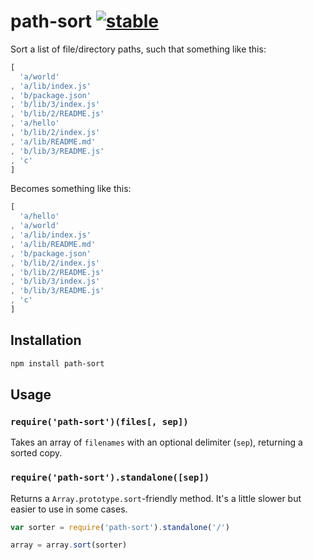 # path-sort [![stable](http://hughsk.github.io/stability-badges/dist/stable.svg)](http://github.com/hughsk/stability-badges) #

Sort a list of file/directory paths, such that something like this:

``` javascript
[
  'a/world'
, 'a/lib/index.js'
, 'b/package.json'
, 'b/lib/3/index.js'
, 'b/lib/2/README.js'
, 'a/hello'
, 'b/lib/2/index.js'
, 'a/lib/README.md'
, 'b/lib/3/README.js'
, 'c'
]
```

Becomes something like this:

``` javascript
[
  'a/hello'
, 'a/world'
, 'a/lib/index.js'
, 'a/lib/README.md'
, 'b/package.json'
, 'b/lib/2/index.js'
, 'b/lib/2/README.js'
, 'b/lib/3/index.js'
, 'b/lib/3/README.js'
, 'c'
]
```

## Installation ##

``` bash
npm install path-sort
```

## Usage ##

### `require('path-sort')(files[, sep])` ###

Takes an array of `filenames` with an optional delimiter (`sep`), returning a
sorted copy.

### `require('path-sort').standalone([sep])` ###

Returns a `Array.prototype.sort`-friendly method. It's a little slower but
easier to use in some cases.

``` javascript
var sorter = require('path-sort').standalone('/')

array = array.sort(sorter)
```
